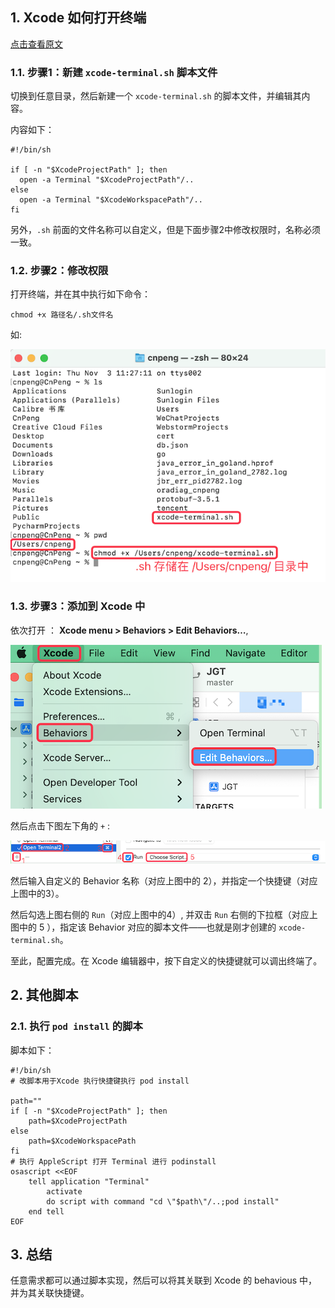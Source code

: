 ## 1. Xcode 如何打开终端

[点击查看原文](https://medium.com/rosberryapps/lets-optimize-the-work-with-terminal-for-xcode-developers-194623da55d4)

### 1.1. 步骤1：新建 `xcode-terminal.sh` 脚本文件

切换到任意目录，然后新建一个 `xcode-terminal.sh` 的脚本文件，并编辑其内容。

内容如下：

```
#!/bin/sh

if [ -n "$XcodeProjectPath" ]; then	
  open -a Terminal "$XcodeProjectPath"/..
else
  open -a Terminal "$XcodeWorkspacePath"/..
fi
```

另外，`.sh` 前面的文件名称可以自定义，但是下面步骤2中修改权限时，名称必须一致。

### 1.2. 步骤2：修改权限

打开终端，并在其中执行如下命令：

```
chmod +x 路径名/.sh文件名
```

如:

![](pics/20221103113255724_598743470.png)

### 1.3. 步骤3：添加到 Xcode 中

依次打开 ： **Xcode menu > Behaviors > Edit Behaviors…**, 

![20221103113437892_1522489053](pics/20221103113538908_1205859766.png)

然后点击下图左下角的 `+` :

![](pics/20221103113753324_511755708.png)

然后输入自定义的 Behavior 名称（对应上图中的 2），并指定一个快捷键（对应上图中的3）。

然后勾选上图右侧的 `Run`（对应上图中的4）, 并双击 `Run` 右侧的下拉框（对应上图中的 5 ），指定该 Behavior 对应的脚本文件——也就是刚才创建的 `xcode-terminal.sh`。

至此，配置完成。在 Xcode 编辑器中，按下自定义的快捷键就可以调出终端了。

## 2. 其他脚本

### 2.1. 执行 `pod install` 的脚本

脚本如下：

```bin
#!/bin/sh
# 改脚本用于Xcode 执行快捷键执行 pod install 

path=""
if [ -n "$XcodeProjectPath" ]; then
    path=$XcodeProjectPath
else
    path=$XcodeWorkspacePath	
fi
# 执行 AppleScript 打开 Terminal 进行 podinstall
osascript <<EOF
    tell application "Terminal"
        activate
        do script with command "cd \"$path\"/..;pod install"
    end tell
EOF
```

## 3. 总结

任意需求都可以通过脚本实现，然后可以将其关联到 Xcode 的 behavious 中，并为其关联快捷键。